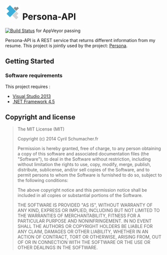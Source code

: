 # ![Persona-API](https://raw.githubusercontent.com/cyrilschumacher/Persona/master/icon.png) Persona-API
[![Build Status](https://ci.appveyor.com/api/projects/status/f5gbcdx3ap3jkj0b?svg=true)](https://ci.appveyor.com/project/cyrilschumacher/persona-api/branch/master) for AppVeyor passing

Persona-API is A REST service that returns different information from my resume. This project is jointly used by the project: [Persona](https://github.com/cyrilschumacher/Persona/).

## Getting Started
### Software requirements
This project requires :

+ [Visual Studio 2013](http://www.visualstudio.com/)
+ [.NET Framework 4.5](http://www.microsoft.com/download/details.aspx?id=30653)

## Copyright and license

> The MIT License (MIT)
> 
> Copyright (c) 2014 Cyril Schumacher.fr
> 
> Permission is hereby granted, free of charge, to any person obtaining a copy
> of this software and associated documentation files (the "Software"), to deal
> in the Software without restriction, including without limitation the rights
> to use, copy, modify, merge, publish, distribute, sublicense, and/or sell
> copies of the Software, and to permit persons to whom the Software is
> furnished to do so, subject to the following conditions:
> 
> The above copyright notice and this permission notice shall be included in all
> copies or substantial portions of the Software.
> 
> THE SOFTWARE IS PROVIDED "AS IS", WITHOUT WARRANTY OF ANY KIND, EXPRESS OR
> IMPLIED, INCLUDING BUT NOT LIMITED TO THE WARRANTIES OF MERCHANTABILITY,
> FITNESS FOR A PARTICULAR PURPOSE AND NONINFRINGEMENT. IN NO EVENT SHALL THE
> AUTHORS OR COPYRIGHT HOLDERS BE LIABLE FOR ANY CLAIM, DAMAGES OR OTHER
> LIABILITY, WHETHER IN AN ACTION OF CONTRACT, TORT OR OTHERWISE, ARISING FROM,
> OUT OF OR IN CONNECTION WITH THE SOFTWARE OR THE USE OR OTHER DEALINGS IN THE
> SOFTWARE.